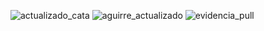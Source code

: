 ![actualizado_cata](https://github.com/user-attachments/assets/3bc0a13c-fda7-4b8c-9760-3f4c044ab88a)
![aguirre_actualizado](https://github.com/user-attachments/assets/7dbd99f9-fb93-4bfc-af53-d488367406f4)
![evidencia_pull](https://github.com/user-attachments/assets/580e187a-afd2-45a2-93bc-6d8f8e7e3cfe)
